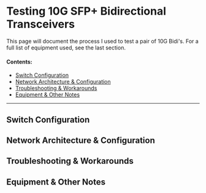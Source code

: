 # Testing 10G SFP+ Bidirectional Transceivers
This page will document the process I used to test a pair of 10G Bidi's. For a full list of equipment used, see the last section.

#### Contents:
- [Switch Configuration]()
- [Network Architecture & Configuration]()
- [Troubleshooting & Workarounds]()
- [Equipment & Other Notes]()

---

## Switch Configuration

## Network Architecture & Configuration

## Troubleshooting & Workarounds

## Equipment & Other Notes